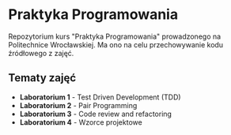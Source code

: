 # Praktyka Programowania

Repozytorium kurs "Praktyka Programowania" prowadzonego na Politechnice Wrocławskiej. Ma ono na celu przechowywanie kodu źródłowego z zajęć.

## Tematy zajęć

- **Laboratorium 1** - Test Driven Development (TDD)
- **Laboratorium 2** - Pair Programming
- **Laboratorium 3** - Code review and refactoring
- **Laboratorium 4** - Wzorce projektowe
